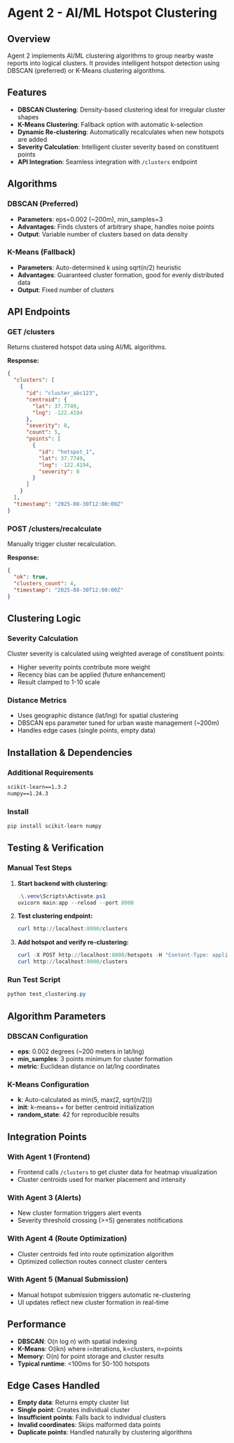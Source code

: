 # Agent 2 - AI/ML Hotspot Clustering

## Overview
Agent 2 implements AI/ML clustering algorithms to group nearby waste reports into logical clusters. It provides intelligent hotspot detection using DBSCAN (preferred) or K-Means clustering algorithms.

## Features
- **DBSCAN Clustering**: Density-based clustering ideal for irregular cluster shapes
- **K-Means Clustering**: Fallback option with automatic k-selection
- **Dynamic Re-clustering**: Automatically recalculates when new hotspots are added
- **Severity Calculation**: Intelligent cluster severity based on constituent points
- **API Integration**: Seamless integration with `/clusters` endpoint

## Algorithms

### DBSCAN (Preferred)
- **Parameters**: eps=0.002 (~200m), min_samples=3
- **Advantages**: Finds clusters of arbitrary shape, handles noise points
- **Output**: Variable number of clusters based on data density

### K-Means (Fallback)
- **Parameters**: Auto-determined k using sqrt(n/2) heuristic
- **Advantages**: Guaranteed cluster formation, good for evenly distributed data
- **Output**: Fixed number of clusters

## API Endpoints

### GET /clusters
Returns clustered hotspot data using AI/ML algorithms.

**Response:**
```json
{
  "clusters": [
    {
      "id": "cluster_abc123",
      "centroid": {
        "lat": 37.7749,
        "lng": -122.4194
      },
      "severity": 8,
      "count": 5,
      "points": [
        {
          "id": "hotspot_1",
          "lat": 37.7749,
          "lng": -122.4194,
          "severity": 8
        }
      ]
    }
  ],
  "timestamp": "2025-08-30T12:00:00Z"
}
```

### POST /clusters/recalculate
Manually trigger cluster recalculation.

**Response:**
```json
{
  "ok": true,
  "clusters_count": 4,
  "timestamp": "2025-08-30T12:00:00Z"
}
```

## Clustering Logic

### Severity Calculation
Cluster severity is calculated using weighted average of constituent points:
- Higher severity points contribute more weight
- Recency bias can be applied (future enhancement)
- Result clamped to 1-10 scale

### Distance Metrics
- Uses geographic distance (lat/lng) for spatial clustering
- DBSCAN eps parameter tuned for urban waste management (~200m)
- Handles edge cases (single points, empty data)

## Installation & Dependencies

### Additional Requirements
```txt
scikit-learn==1.3.2
numpy==1.24.3
```

### Install
```powershell
pip install scikit-learn numpy
```

## Testing & Verification

### Manual Test Steps
1. **Start backend with clustering:**
   ```powershell
   .\.venv\Scripts\Activate.ps1
   uvicorn main:app --reload --port 8000
   ```

2. **Test clustering endpoint:**
   ```powershell
   curl http://localhost:8000/clusters
   ```

3. **Add hotspot and verify re-clustering:**
   ```powershell
   curl -X POST http://localhost:8000/hotspots -H "Content-Type: application/json" -d '{"lat": 37.7749, "lng": -122.4194, "severity": 8}'
   curl http://localhost:8000/clusters
   ```

### Run Test Script
```powershell
python test_clustering.py
```

## Algorithm Parameters

### DBSCAN Configuration
- **eps**: 0.002 degrees (~200 meters in lat/lng)
- **min_samples**: 3 points minimum for cluster formation
- **metric**: Euclidean distance on lat/lng coordinates

### K-Means Configuration  
- **k**: Auto-calculated as min(5, max(2, sqrt(n/2)))
- **init**: k-means++ for better centroid initialization
- **random_state**: 42 for reproducible results

## Integration Points

### With Agent 1 (Frontend)
- Frontend calls `/clusters` to get cluster data for heatmap visualization
- Cluster centroids used for marker placement and intensity

### With Agent 3 (Alerts)
- New cluster formation triggers alert events
- Severity threshold crossing (>=5) generates notifications

### With Agent 4 (Route Optimization)
- Cluster centroids fed into route optimization algorithm
- Optimized collection routes connect cluster centers

### With Agent 5 (Manual Submission)
- Manual hotspot submission triggers automatic re-clustering
- UI updates reflect new cluster formation in real-time

## Performance
- **DBSCAN**: O(n log n) with spatial indexing
- **K-Means**: O(ikn) where i=iterations, k=clusters, n=points
- **Memory**: O(n) for point storage and cluster results
- **Typical runtime**: <100ms for 50-100 hotspots

## Edge Cases Handled
- **Empty data**: Returns empty cluster list
- **Single point**: Creates individual cluster  
- **Insufficient points**: Falls back to individual clusters
- **Invalid coordinates**: Skips malformed data points
- **Duplicate points**: Handled naturally by clustering algorithms
